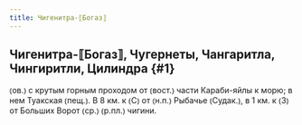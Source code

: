 ```yaml
---
title: Чигенитра-⟦Богаз⟧
---
```

## Чигенитра-⟦Богаз⟧, Чугернеты, Чангаритла, Чингиритли, Цилиндра {#1}

⦅ов.⦆ с крутым горным проходом от ⦅вост.⦆ части Караби-яйлы к морю; в нем Туакская ⦅пещ.⦆. В 8 км. к ⦅С⦆ от ⦅н.п.⦆ Рыбачье ⦅Судак.⦆, в 1 км. к ⦅З⦆ от Больших Ворот ⦅ср.⦆ ⦅р.пл.⦆ чигини.
